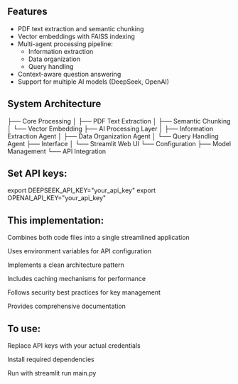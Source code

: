## Features

- PDF text extraction and semantic chunking
- Vector embeddings with FAISS indexing
- Multi-agent processing pipeline:
  - Information extraction
  - Data organization
  - Query handling
- Context-aware question answering
- Support for multiple AI models (DeepSeek, OpenAI)

## System Architecture

├── Core Processing
│ ├── PDF Text Extraction
│ ├── Semantic Chunking
│ └── Vector Embedding
├── AI Processing Layer
│ ├── Information Extraction Agent
│ ├── Data Organization Agent
│ └── Query Handling Agent
├── Interface
│ └── Streamlit Web UI
└── Configuration
├── Model Management
└── API Integration

## Set API keys:
export DEEPSEEK_API_KEY="your_api_key"
export OPENAI_API_KEY="your_api_key"

## This implementation:

Combines both code files into a single streamlined application

Uses environment variables for API configuration

Implements a clean architecture pattern

Includes caching mechanisms for performance

Follows security best practices for key management

Provides comprehensive documentation

## To use:

Replace API keys with your actual credentials

Install required dependencies

Run with streamlit run main.py